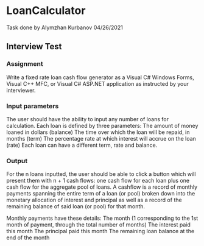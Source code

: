 # LoanCalculator

Task done by Alymzhan Kurbanov
04/26/2021

## Interview Test
### Assignment
Write a fixed rate loan cash flow generator as a Visual C# Windows Forms, Visual C++ MFC, or Visual C# ASP.NET application as
instructed by your interviewer.

### Input parameters
The user should have the ability to input any number of loans for calculation. Each loan is defined by three parameters:
The amount of money loaned in dollars (balance)
The time over which the loan will be repaid, in months (term)
The percentage rate at which interest will accrue on the loan (rate)
Each loan can have a different term, rate and balance.

### Output
For the n loans inputted, the user should be able to click a button which will present them with n + 1 cash flows: one cash flow for
each loan plus one cash flow for the aggregate pool of loans.
A cashflow is a record of monthly payments spanning the entire term of a loan (or pool) broken down into the monetary allocation
of interest and principal as well as a record of the remaining balance of said loan (or pool) for that month.

Monthly payments have these details:
The month (1 corresponding to the 1st month of payment, through the total number of months)
The interest paid this month 
The principal paid this month 
The remaining loan balance at the end of the month 